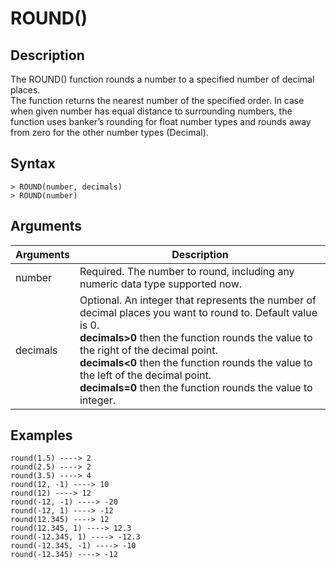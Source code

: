# **ROUND()**

## **Description**

The ROUND() function rounds a number to a specified number of decimal places.  
The function returns the nearest number of the specified order. In case when given number has equal distance to surrounding numbers, the function uses banker’s rounding for float number types and rounds away from zero for the other number types (Decimal).


## **Syntax**

```
> ROUND(number, decimals)
> ROUND(number)
```
## **Arguments**
|  Arguments   | Description  |
|  ----  | ----  |
| number | Required.  The number to round, including any numeric data type supported now. |
| decimals| Optional. An integer that represents the number of decimal places you want to round to. Default value is 0. <br> **decimals>0** then the function rounds the value to the right of the decimal point. <br> **decimals<0** then the function rounds the value to the left of the decimal point. <br> **decimals=0** then the function rounds the value to integer.|



## **Examples**

```
round(1.5) ----> 2
round(2.5) ----> 2
round(3.5) ----> 4 
round(12, -1) ----> 10
round(12) ----> 12
round(-12, -1) ----> -20
round(-12, 1) ----> -12
round(12.345) ----> 12
round(12.345, 1) ----> 12.3
round(-12.345, 1) ----> -12.3
round(-12.345, -1) ----> -10
round(-12.345) ----> -12
```

